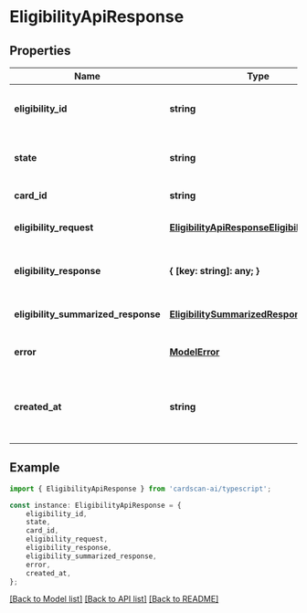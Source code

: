 # EligibilityApiResponse


## Properties

Name | Type | Description | Notes
------------ | ------------- | ------------- | -------------
**eligibility_id** | **string** | The ID of the eligibility record. | [default to undefined]
**state** | **string** | The state of the eligibility record. | [default to undefined]
**card_id** | **string** | The ID of the card. | [default to undefined]
**eligibility_request** | [**EligibilityApiResponseEligibilityRequest**](EligibilityApiResponseEligibilityRequest.md) |  | [optional] [default to undefined]
**eligibility_response** | **{ [key: string]: any; }** | The eligibility raw response. | [optional] [default to undefined]
**eligibility_summarized_response** | [**EligibilitySummarizedResponse**](EligibilitySummarizedResponse.md) |  | [optional] [default to undefined]
**error** | [**ModelError**](ModelError.md) |  | [optional] [default to undefined]
**created_at** | **string** | The timestamp when the eligibility record was created. | [default to undefined]

## Example

```typescript
import { EligibilityApiResponse } from 'cardscan-ai/typescript';

const instance: EligibilityApiResponse = {
    eligibility_id,
    state,
    card_id,
    eligibility_request,
    eligibility_response,
    eligibility_summarized_response,
    error,
    created_at,
};
```

[[Back to Model list]](../README.md#documentation-for-models) [[Back to API list]](../README.md#documentation-for-api-endpoints) [[Back to README]](../README.md)
